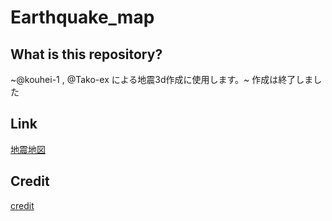 # Earthquake_map
## What is this repository?
~@kouhei-1 , @Tako-ex による地震3d作成に使用します。~ 作成は終了しました
## Link
[地震地図](https://kouhei-1.github.io/Earthquake_map/)
## Credit
[credit](https://github.com/kouhei-1/Earthquake_map/blob/main/credit.md)
